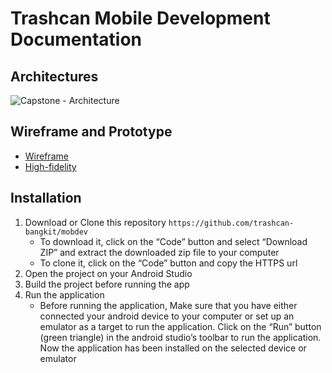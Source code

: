 # Trashcan Mobile Development Documentation

## Architectures

![Capstone - Architecture](https://github.com/trashcan-bangkit/mobdev/assets/112460228/567f61c1-1a7b-41b2-9a15-4131cc4b48cb)

## Wireframe and Prototype

- [Wireframe](https://www.figma.com/design/P5FZROeMHtodi9R2xwsrWb/CAPSTONE-TRASHCAN?node-id=25-2&t=bMp7tXWOhzfvpGKL-1)
- [High-fidelity](https://www.figma.com/design/P5FZROeMHtodi9R2xwsrWb/CAPSTONE-TRASHCAN?node-id=165-70&t=bMp7tXWOhzfvpGKL-1)

## Installation

1.  Download or Clone this repository
`https://github.com/trashcan-bangkit/mobdev`
    - To download it, click on the “Code” button and select “Download ZIP” and extract the downloaded zip file to your computer
    - To clone it, click on the “Code” button and copy the HTTPS url
2. Open the project on your Android Studio
3. Build the project before running the app
4. Run the application
    - Before running the application, Make sure that you have either connected your android device to your computer or set up an emulator as a target to run the application. Click on the “Run” button (green triangle) in the android studio’s toolbar to run the application. Now the application has been installed on the selected device or emulator
